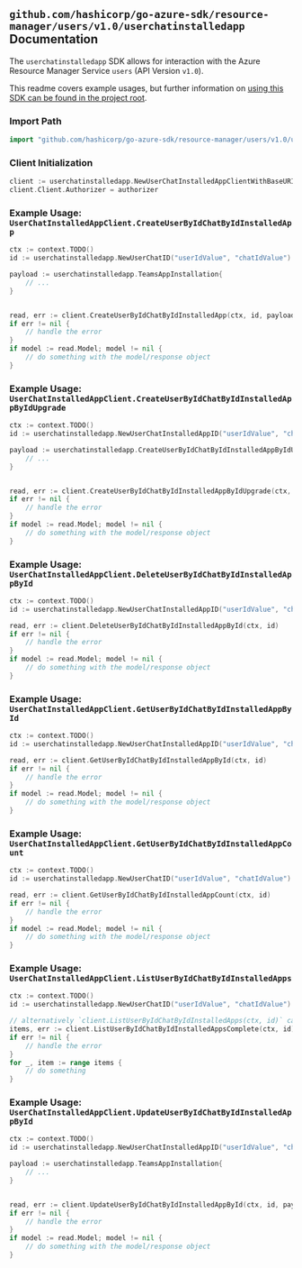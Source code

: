 
## `github.com/hashicorp/go-azure-sdk/resource-manager/users/v1.0/userchatinstalledapp` Documentation

The `userchatinstalledapp` SDK allows for interaction with the Azure Resource Manager Service `users` (API Version `v1.0`).

This readme covers example usages, but further information on [using this SDK can be found in the project root](https://github.com/hashicorp/go-azure-sdk/tree/main/docs).

### Import Path

```go
import "github.com/hashicorp/go-azure-sdk/resource-manager/users/v1.0/userchatinstalledapp"
```


### Client Initialization

```go
client := userchatinstalledapp.NewUserChatInstalledAppClientWithBaseURI("https://management.azure.com")
client.Client.Authorizer = authorizer
```


### Example Usage: `UserChatInstalledAppClient.CreateUserByIdChatByIdInstalledApp`

```go
ctx := context.TODO()
id := userchatinstalledapp.NewUserChatID("userIdValue", "chatIdValue")

payload := userchatinstalledapp.TeamsAppInstallation{
	// ...
}


read, err := client.CreateUserByIdChatByIdInstalledApp(ctx, id, payload)
if err != nil {
	// handle the error
}
if model := read.Model; model != nil {
	// do something with the model/response object
}
```


### Example Usage: `UserChatInstalledAppClient.CreateUserByIdChatByIdInstalledAppByIdUpgrade`

```go
ctx := context.TODO()
id := userchatinstalledapp.NewUserChatInstalledAppID("userIdValue", "chatIdValue", "teamsAppInstallationIdValue")

payload := userchatinstalledapp.CreateUserByIdChatByIdInstalledAppByIdUpgradeRequest{
	// ...
}


read, err := client.CreateUserByIdChatByIdInstalledAppByIdUpgrade(ctx, id, payload)
if err != nil {
	// handle the error
}
if model := read.Model; model != nil {
	// do something with the model/response object
}
```


### Example Usage: `UserChatInstalledAppClient.DeleteUserByIdChatByIdInstalledAppById`

```go
ctx := context.TODO()
id := userchatinstalledapp.NewUserChatInstalledAppID("userIdValue", "chatIdValue", "teamsAppInstallationIdValue")

read, err := client.DeleteUserByIdChatByIdInstalledAppById(ctx, id)
if err != nil {
	// handle the error
}
if model := read.Model; model != nil {
	// do something with the model/response object
}
```


### Example Usage: `UserChatInstalledAppClient.GetUserByIdChatByIdInstalledAppById`

```go
ctx := context.TODO()
id := userchatinstalledapp.NewUserChatInstalledAppID("userIdValue", "chatIdValue", "teamsAppInstallationIdValue")

read, err := client.GetUserByIdChatByIdInstalledAppById(ctx, id)
if err != nil {
	// handle the error
}
if model := read.Model; model != nil {
	// do something with the model/response object
}
```


### Example Usage: `UserChatInstalledAppClient.GetUserByIdChatByIdInstalledAppCount`

```go
ctx := context.TODO()
id := userchatinstalledapp.NewUserChatID("userIdValue", "chatIdValue")

read, err := client.GetUserByIdChatByIdInstalledAppCount(ctx, id)
if err != nil {
	// handle the error
}
if model := read.Model; model != nil {
	// do something with the model/response object
}
```


### Example Usage: `UserChatInstalledAppClient.ListUserByIdChatByIdInstalledApps`

```go
ctx := context.TODO()
id := userchatinstalledapp.NewUserChatID("userIdValue", "chatIdValue")

// alternatively `client.ListUserByIdChatByIdInstalledApps(ctx, id)` can be used to do batched pagination
items, err := client.ListUserByIdChatByIdInstalledAppsComplete(ctx, id)
if err != nil {
	// handle the error
}
for _, item := range items {
	// do something
}
```


### Example Usage: `UserChatInstalledAppClient.UpdateUserByIdChatByIdInstalledAppById`

```go
ctx := context.TODO()
id := userchatinstalledapp.NewUserChatInstalledAppID("userIdValue", "chatIdValue", "teamsAppInstallationIdValue")

payload := userchatinstalledapp.TeamsAppInstallation{
	// ...
}


read, err := client.UpdateUserByIdChatByIdInstalledAppById(ctx, id, payload)
if err != nil {
	// handle the error
}
if model := read.Model; model != nil {
	// do something with the model/response object
}
```
